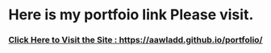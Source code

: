 <h1>Here is my portfoio link Please visit.</h1>

<h3><a href = "https://aawladd.github.io/portfolio/">Click Here to Visit the Site : https://aawladd.github.io/portfolio/</a></h3>